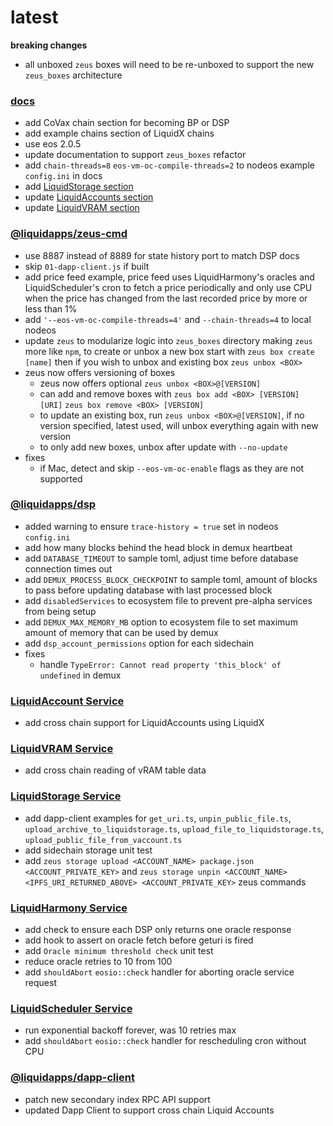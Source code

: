 latest
========

**breaking changes**
- all unboxed `zeus` boxes will need to be re-unboxed to support the new `zeus_boxes` architecture

### [docs](https://docs.liquidapps.io/en/stable/)
- add CoVax chain section for becoming BP or DSP
- add example chains section of LiquidX chains
- use eos 2.0.5
- update documentation to support `zeus_boxes` refactor
- add `chain-threads=8` `eos-vm-oc-compile-threads=2` to nodeos example `config.ini` in docs
- add [LiquidStorage section](../developers/storage-getting-started)
- update [LiquidAccounts section](../developers/vaccounts-getting-started)
- update [LiquidVRAM section](../developers/vram-getting-started)

### [@liquidapps/zeus-cmd](https://www.npmjs.com/package/@liquidapps/zeus-cmd)
- use 8887 instead of 8889 for state history port to match DSP docs
- skip `01-dapp-client.js` if built
- add price feed example, price feed uses LiquidHarmony's oracles and LiquidScheduler's cron to fetch a price periodically and only use CPU when the price has changed from the last recorded price by more or less than 1%
- add `'--eos-vm-oc-compile-threads=4'` and `--chain-threads=4` to local nodeos
- update `zeus` to modularize logic into `zeus_boxes` directory making `zeus` more like `npm`, to create or unbox a new box start with `zeus box create [name]` then if you wish to unbox and existing box `zeus unbox <BOX>`
- zeus now offers versioning of boxes
    - zeus now offers optional `zeus unbox <BOX>@[VERSION]`
    - can add and remove boxes with `zeus box add <BOX> [VERSION] [URI]` `zeus box remove <BOX> [VERSION]`
    - to update an existing box, run `zeus unbox <BOX>@[VERSION]`, if no version specified, latest used, will unbox everything again with new version
    - to only add new boxes, unbox after update with `--no-update`
- fixes
    - if Mac, detect and skip `--eos-vm-oc-enable` flags as they are not supported

### [@liquidapps/dsp](https://www.npmjs.com/package/@liquidapps/dsp)
- added warning to ensure `trace-history = true` set in nodeos `config.ini`
- add how many blocks behind the head block in demux heartbeat
- add `DATABASE_TIMEOUT` to sample toml, adjust time before database connection times out
- add `DEMUX_PROCESS_BLOCK_CHECKPOINT` to sample toml, amount of blocks to pass before updating database with last processed block
- add `disabledServices` to ecosystem file to prevent pre-alpha services from being setup
- add `DEMUX_MAX_MEMORY_MB` option to ecosystem file to set maximum amount of memory that can be used by demux
- add `dsp_account_permissions` option for each sidechain
- fixes
    - handle `TypeError: Cannot read property 'this_block' of undefined` in demux

### [LiquidAccount Service](https://docs.liquidapps.io/en/v2.0/services/vaccounts-service.html)
- add cross chain support for LiquidAccounts using LiquidX

### [LiquidVRAM Service](https://docs.liquidapps.io/en/stable/services/ipfs-service.html)
- add cross chain reading of vRAM table data

### [LiquidStorage Service](https://docs.liquidapps.io/en/stable/services/storage-service.html)
- add dapp-client examples for `get_uri.ts`, `unpin_public_file.ts`, `upload_archive_to_liquidstorage.ts`, `upload_file_to_liquidstorage.ts`, `upload_public_file_from_vaccount.ts`
- add sidechain storage unit test
- add `zeus storage upload <ACCOUNT_NAME> package.json <ACCOUNT_PRIVATE_KEY>` and `zeus storage unpin <ACCOUNT_NAME> <IPFS_URI_RETURNED_ABOVE> <ACCOUNT_PRIVATE_KEY>` zeus commands

### [LiquidHarmony Service](https://docs.liquidapps.io/en/stable/developers/harmony-getting-started.html)
- add check to ensure each DSP only returns one oracle response
- add hook to assert on oracle fetch before geturi is fired
- add `Oracle minimum threshold check` unit test
- reduce oracle retries to 10 from 100
- add `shouldAbort` `eosio::check` handler for aborting oracle service request

### [LiquidScheduler Service](https://docs.liquidapps.io/en/stable/developers/cron-getting-started.html)
- run exponential backoff forever, was 10 retries max
- add `shouldAbort` `eosio::check` handler for rescheduling cron without CPU

### [@liquidapps/dapp-client](https://www.npmjs.com/package/@liquidapps/dapp-client)
- patch new secondary index RPC API support
- updated Dapp Client to support cross chain Liquid Accounts